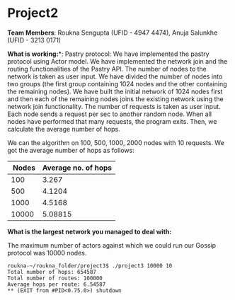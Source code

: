 # Project2

**Team Members**:
Roukna Sengupta (UFID - 4947 4474), Anuja Salunkhe (UFID - 3213 0171)

**What is working:***: Pastry protocol:
We have implemented the pastry protocol using Actor model. We have implemented the network join and the routing functionalities of the Pastry API. The number of nodes to the network is taken as user input. We have divided the number of nodes into two groups (the first group containing 1024 nodes and the other containing the remaining nodes). We have built the initial network of 1024 nodes first and then each of the remaining nodes joins the existing network using the network join functionality. The number of requests is taken as user input. Each node sends a request per sec to another random node. When all nodes have performed that many requests, the program exits. Then, we calculate the average number of hops.

We can the algorithm on 100, 500, 1000, 2000 nodes with 10 requests. We got the average number of hops as follows:

| ﻿  Nodes     |   Average no. of hops     | 
|--------------|---------------------------|
| 100          | 3.267                     | 
| 500          | 4.1204                    | 
| 1000         | 4.5168                    | 
| 10000        | 5.08815                   |



**What is the largest network you managed to deal with:**

The maximum number of actors against which we could run our Gossip protocol was 10000 nodes.

```
roukna-~/roukna_folder/project3$ ./project3 10000 10
Total number of hops: 654587
Total number of routes: 100000
Average hops per route: 6.54587
** (EXIT from #PID<0.75.0>) shutdown
```

